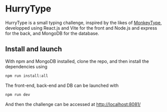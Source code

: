 # HurryType

HurryType is a small typing challenge, inspired by the likes of [MonkeyType](https://monkeytype.com/), developped using React.js and Vite for the front and Node.js and express for the back, and MongoDB for the database.

## Install and launch

With npm and MongoDB installed, clone the repo, and then install the dependencies using

```bash
npm run install:all
```

The front-end, back-end and DB can be launched with

```bash
npm run dev
```

And then the challenge can be accessed at [http://localhost:8081/](http://localhost:8081/)
